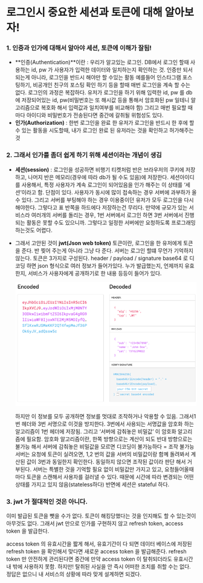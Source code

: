 # 로그인시 중요한 세션과 토큰에 대해 알아보자!

### 1. 인증과 인가에 대해서 알아야 세션, 토큰에 이해가 잘됨!

- **인증(Authentication)**이란 : 우리가 알고있는 로그인. DB에서 로그인 할때 사용하는 id, pw 가 사용자가 입력한 데이터와 일치하는지 확인하는 것.
  인증만 되서 되는게 아니라, 로그인을 반드시 해야만 할 수있는 활동 예를들어 인스타그램 포스팅하기, 비공개인 친구의 포스팅 확인 하기 등을 할때 매번 로그인을 계속 할 수는 없다.
  로그인의 과정은 복잡하다. 유저가 로그인을 하기 위해 입력한 id, pw 를 db에 저장되어있는 id, pw(비밀번호는 또 해시값 등을 통해서 암호화된 pw 일테니 알고리즘으로 복호화 해서 입력값과 일치여부를 비교해야 함)
  그리고 매번 필요할 때마다 아이디와 비밀번호가 전송된다면 중간에 갈취될 위험성도 있다.
- **인가(Authorization)** : 한번 로그인을 완료 한 유저가 로그인을 반드시 한 후에 할 수 있는 활동을 시도할때, 내가 로그인 완료 된 유저라는 것을 확인하고 허가해주는것

### 2. 그래서 인가를 좀더 쉽게 하기 위해 세션이라는 개념이 생김

- **세션(session)** : 로그인을 성공하면 비행기 티켓처럼 반은 브라우저의 쿠키에 저장하고, 나머지 반은 메모리(경우에 따라 db가 될 수도 있음)에 저장한다. 세션아이디를 사용해서, 특정 사용자가 계속 로그인이 되어있음을 인가 해주는 이 상태를 ‘세션’이라고 함.
  단점이 있다. 사용자가 동시에 많이 접속하는 경우 서버에 과부하가 올 수 있다. 그리고 서버를 부팅해야 하는 경우 이용중이던 유저가 모두 로그인을 다시 해야한다.
  그렇다고 표 반쪽을 하드에다 저장하는건 무리다. 만약에 규모가 있는 서비스라 여러개의 서버를 돌리는 경우, 1번 서버에서 로그인 하면 3번 서버에서 진행되는 활동은 못할 수도 있으니까. 그렇다고 일정한 서버에만 요청하도록 프로그래밍 하는것도 어렵다.
- 그래서 고안된 것이 **jwt(Json web token)**
  토큰이란, 로그인을 한 유저에게 토큰을 준다. 반 찢어 주는게 아니라 그냥 다 준다. 서버는 로그인 할떄 무언가 기억하지 않는다.
  토큰은 3가지로 구성된다. header / payload / signature
  base64 로 디코딩 하면 json 형식으로 여러 정보가 들어가있다.
  누가 발급했는지, 언제까지 유효한지, 서비스가 사용자에게 공개하기로 한 내용 등등이 들어가 있다.

  ![스크린샷 2023-08-17 17.00.26.png](../img/jwt.png)

  하지만 이 정보를 모두 공개하면 정보를 멋대로 조작하거나 악용할 수 있음. 그래서1번 헤더와 3번 서명으로 이것을 방지한다.
  3번에서 사용되는 서명값을 암호화 하는 알고리즘이 1번 헤더에 저장됨.
  그리고 ‘서버에 감춰놓은 비밀값’ 이 암호화 알고리즘에 필요함. 암호화 알고리즘이란, 한쪽 방향으로는 계산이 되도 반대 방향으로는 불가능 해서 서버에 감춰놓은 비밀값을 모르면 디코딩이 불가능하다 = 조작 불가능
  서버는 요청에 토큰이 실려오면, 1,2 번의 값을 서버의 비밀값이랑 함꼐 돌려봐서 계산된 값이 3번과 동일한지 확인한다. 동일하지 않으면 조작된 값이라 판단 해서 거부된다.
  서버는 특별한 것을 기억할 필요 없이 비밀값만 가지고 있고, 요청들어올때마다 토큰을 스캔해서 사용자를 걸러낼 수 있다. 때문에 시간에 따라 변경되는 어떤 상태를 가지고 있지 않음(stateless하다)
  반면에 세션은 stateful 하다.

### 3. jwt 가 절대적인 것은 아니다.

이미 발급된 토큰을 뺏을 수가 없다. 토큰이 해킹당했다는 것을 인지해도 할 수 있는것이 아무것도 없다.
그래서 jwt 만으로 인가를 구현하지 않고 refresh token, access token 을 발급한다.

access token 의 유효시간을 짧게 해서, 유효기간이 다 되면 데이터 베이스에 저장된 refresh token 을 확인해서 맞다면 새로운 access token 을 발급해준다. refresh token 만 안전하게 관리된다면 중간에 만약 access token 이 탈취되더라도 유효시간 내 밖에 사용하지 못함. 하지만! 탈취된 사실을 안 즉시 어떠한 조치를 취할 수는 없다.
정답은 없으니 내 서비스의 상황에 따라 맞게 설계하면 되겠다.
